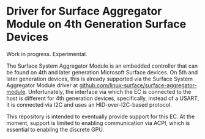 # Driver for Surface Aggregator Module on 4th Generation Surface Devices

Work in progress. Experimental.

The Surface System Aggregator Module is an embedded controller that can be found on 4th and later generation Microsoft Surface devices.
On 5th and later generation devices, this is already supported via the Surface System Aggregator Module driver at [github.com/linux-surface/surface-aggregator-module][1].
Unfortunately, the interface via which the EC is connected to the host is different for 4th generation devices, specifically, instead of a USART, it is connected via I2C and uses an HID-over-I2C-based protocol.

This repository is intended to eventually provide support for this EC.
At the moment, support is limited to enabling communication via ACPI, which is essential to enabling the discrete GPU.

[1]: https://github.com/linux-surface/surface-aggregator-module
